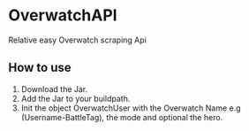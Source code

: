 # OverwatchAPI
Relative easy Overwatch scraping Api

## How to use ##
1. Download the Jar.
2. Add the Jar to your buildpath.
3. Init the object OverwatchUser with the Overwatch Name e.g (Username-BattleTag), the mode and optional the hero.

